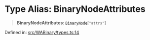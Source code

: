 # Type Alias: BinaryNodeAttributes

> **BinaryNodeAttributes**: [`BinaryNode`](BinaryNode.md)\[`"attrs"`\]

Defined in: [src/WABinary/types.ts:14](https://github.com/Fokusdotid/Baileys/blob/d7495b24bcd136e35724329fba661cfcc0bc8eed/src/WABinary/types.ts#L14)
